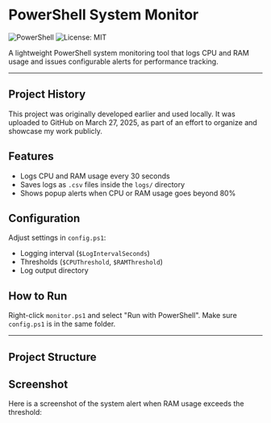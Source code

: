 # PowerShell System Monitor

![PowerShell](https://img.shields.io/badge/PowerShell-7+-blue?logo=powershell)
![License: MIT](https://img.shields.io/badge/License-MIT-green.svg)

A lightweight PowerShell system monitoring tool that logs CPU and RAM usage and issues configurable alerts for performance tracking.

---
## Project History

This project was originally developed earlier and used locally. It was uploaded to GitHub on March 27, 2025, as part of an effort to organize and showcase my work publicly.


## Features
- Logs CPU and RAM usage every 30 seconds
- Saves logs as `.csv` files inside the `logs/` directory
- Shows popup alerts when CPU or RAM usage goes beyond 80%

## Configuration
Adjust settings in `config.ps1`:
- Logging interval (`$LogIntervalSeconds`)
- Thresholds (`$CPUThreshold`, `$RAMThreshold`)
- Log output directory

## How to Run
Right-click `monitor.ps1` and select "Run with PowerShell". Make sure `config.ps1` is in the same folder.

---

## Project Structure

## Screenshot
Here is a screenshot of the system alert when RAM usage exceeds the threshold:


